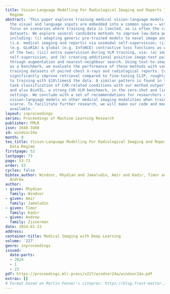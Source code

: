 ```yaml
---
title: Vision-Language Modelling For Radiological Imaging and Reports In The Low Data
  Regime
abstract: 'This paper explores training medical vision-language models (VLMs) – where
  the visual and language inputs are embedded into a common space – with a particular
  focus on scenarios where training data is limited, as is often the case in clinical
  datasets. We explore several candidate methods to improve low-data performance,
  including: (i) adapting generic pre-trained models to novel image and text domains
  (i.e. medical imaging and reports) via unimodal self-supervision; (ii) using local
  (e.g. GLoRIA) & global (e.g. InfoNCE) contrastive loss functions as well as a combination
  of the two; (iii) extra supervision during VLM training, via: (a) image- and text-only
  self-supervision, and (b) creating additional positive image-text pairs for training
  through augmentation and nearest-neighbour search. Using text-to-image retrieval
  as a benchmark, we evaluate the performance of these methods with variable sized
  training datasets of paired chest X-rays and radiological reports. Combined, they
  significantly improve retrieval compared to fine-tuning CLIP, roughly equivalent
  to training with $10\times$ the data. A similar pattern is found in the downstream
  task classification of CXR-related conditions with our method outperforming CLIP
  and also BioVIL, a strong CXR VLM benchmark, in the zero-shot and linear probing
  settings. We conclude with a set of recommendations for researchers aiming to train
  vision-language models on other medical imaging modalities when training data is
  scarce. To facilitate further research, we will make our code and models publicly
  available.'
layout: inproceedings
series: Proceedings of Machine Learning Research
publisher: PMLR
issn: 2640-3498
id: windsor24a
month: 0
tex_title: Vision-Language Modelling For Radiological Imaging and Reports In The Low
  Data Regime
firstpage: 53
lastpage: 73
page: 53-73
order: 53
cycles: false
bibtex_author: Windsor, Rhydian and Jamaludin, Amir and Kadir, Timor and Zisserman,
  Andrew
author:
- given: Rhydian
  family: Windsor
- given: Amir
  family: Jamaludin
- given: Timor
  family: Kadir
- given: Andrew
  family: Zisserman
date: 2024-01-23
address:
container-title: Medical Imaging with Deep Learning
volume: '227'
genre: inproceedings
issued:
  date-parts:
  - 2024
  - 1
  - 23
pdf: https://proceedings.mlr.press/v227/windsor24a/windsor24a.pdf
extras: []
# Format based on Martin Fenner's citeproc: https://blog.front-matter.io/posts/citeproc-yaml-for-bibliographies/
---
```

